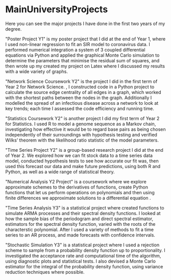 # MainUniversityProjects

Here you can see the major projects I have done in the first two years of my degree.

"Poster Project Y1" is my poster project that I did at the end of Year 1, where I used non-linear regression to fit an SIR model to coronavirus data. I performed numerical integration a system of 3 coupled differential equations via Python and applied the graphical Monte Carlo simulation to determine the parameters that minimise the residual sum of squares, and then wrote up my created my project on Latex where I discussed my results with a wide variety of graphs.

"Network Science Coursework Y2" is the project I did in the first term of Year 2 for Network Science. , I constructed code in a Python project to calculate the source edge centrality of all edges in a graph, which worked with the shortest paths between the nodes in the graph. Additionally I modelled the spread of an infectious disease across a network to look at key trends; each time I assessed the code efficiency and running time.

"Statistics Coursework Y2" is another project I did my first term of Year 2 for Statistics. I used R to model a genome sequence as a Markov chain, investigating how effective it would be to regard base pairs as being chosen independently of their surroundings with hypothesis testing and verified Wilks’ theorem with the likelihood ratio statistic of the model parameters.

"Time Series Project Y2" is a group-based research project I did at the end of Year 2. We explored how we can fit stock data to a time series data model, conducted hypothesis tests to see how accurate our fit was, then used this forecast our data and make future predictions, using both R and Python, as well as a wide range of statistical theory.

"Numerical Analysis Y2 Project" is a coursework where we explore approximate schemes to the derivatives of functions, create Python functions that let us perform operations on polynomials and then using finite differences we approximate solutions to a differential equation .

"Time Series Analysis Y3" is a statistical project where created functions to simulate ARMA processes and their spectral density functions. I looked at how the sample bias of the periodogram and direct spectral estimator, estimators for the spectral density function, varied with the roots of the characterstic polynomial. After I used a variety of methods to fit a time series to an AR process, and made forecasts with confidence intervals.

"Stochastic Simulation Y3" is a statistical project where I used a rejection scheme to sample from a probability density function up to proportionality. I investigated the acceptance rate and computational time of the algorithm, using diagnostic plots and statistical tests. I also devised a Monte Carlo estimator for the integral of the probability density function, using variance reduction techniques where possible.
